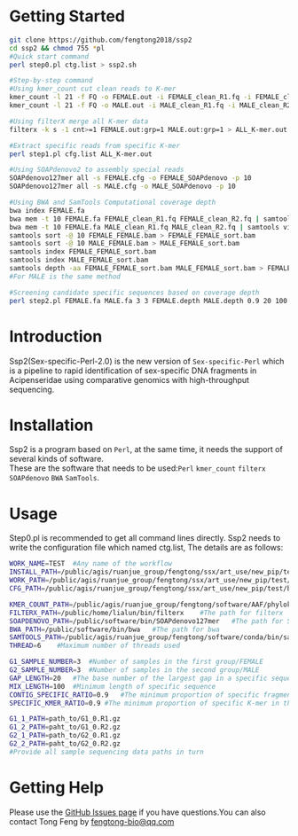 Getting Started
==========
```Bash
git clone https://github.com/fengtong2018/ssp2
cd ssp2 && chmod 755 *pl
#Quick start command
perl step0.pl ctg.list > ssp2.sh

#Step-by-step command
#Using kmer_count cut clean reads to K-mer
kmer_count -l 21 -f FQ -o FEMALE.out -i FEMALE_clean_R1.fq -i FEMALE_clean_R2.fq -G 10G
kmer_count -l 21 -f FQ -o MALE.out -i MALE_clean_R1.fq -i MALE_clean_R2.fq -G 10G

#Using filterX merge all K-mer data
filterx -k s -1 cnt>=1 FEMALE.out:grp=1 MALE.out:grp=1 > ALL_K-mer.out

#Extract specific reads from specific K-mer
perl step1.pl cfg.list ALL_K-mer.out

#Using SOAPdenovo2 to assembly special reads
SOAPdenovo127mer all -s FEMALE.cfg -o FEMALE_SOAPdenovo -p 10
SOAPdenovo127mer all -s MALE.cfg -o MALE_SOAPdenovo -p 10

#Using BWA and SamTools Computational coverage depth
bwa index FEMALE.fa
bwa mem -t 10 FEMALE.fa FEMALE_clean_R1.fq FEMALE_clean_R2.fq | samtools view -bS - > FEMALE_FEMALE.bam
bwa mem -t 10 FEMALE.fa MALE_clean_R1.fq MALE_clean_R2.fq | samtools view -bS - > MALE_FEMALE.bam
samtools sort -@ 10 FEMALE_FEMALE.bam > FEMALE_FEMALE_sort.bam
samtools sort -@ 10 MALE_FEMALE.bam > MALE_FEMALE_sort.bam
samtools index FEMALE_FEMALE_sort.bam
samtools index MALE_FEMALE_sort.bam
samtools depth -aa FEMALE_FEMALE_sort.bam MALE_FEMALE_sort.bam > FEMALE.depth
#For MALE is the same method

#Screening candidate specific sequences based on coverage depth
perl step2.pl FEMALE.fa MALE.fa 3 3 FEMALE.depth MALE.depth 0.9 20 100
```

Introduction
==========
Ssp2(Sex-specific-Perl-2.0) is the new version of `Sex-specific-Perl` which is a pipeline to rapid identification of sex-specific DNA fragments in Acipenseridae using comparative genomics with high-throughput sequencing. 

Installation
==========
Ssp2 is a program based on `Perl`, at the same time, it needs the support of several kinds of software.<br>
These are the software that needs to be used:`Perl` `kmer_count` `filterx` `SOAPdenovo` `BWA` `SamTools`.

Usage
==========
Step0.pl is recommended to get all command lines directly. Ssp2 needs to write the configuration file which named ctg.list, The details are as follows:<br>
```Bash
WORK_NAME=TEST	#Any name of the workflow
INSTALL_PATH=/public/agis/ruanjue_group/fengtong/ssx/art_use/new_pip/test/bin	#The installation path for ssp2
WORK_PATH=/public/agis/ruanjue_group/fengtong/ssx/art_use/new_pip/test/work	#The work path for ssp2
CFG_PATH=/public/agis/ruanjue_group/fengtong/ssx/art_use/new_pip/test/bin/cfg.list	#The path for file cfg.list

KMER_COUNT_PATH=/public/agis/ruanjue_group/fengtong/software/AAF/phylokmer/kmer_count	#The path for kmer_count
FILTERX_PATH=/public/home/lialun/bin/filterx	#The path for filterx
SOAPDENOVO_PATH=/public/software/bin/SOAPdenovo127mer	#The path for SOAPdenovo127mer
BWA_PATH=/public/software/bin/bwa	#The path for bwa
SAMTOOLS_PATH=/public/agis/ruanjue_group/fengtong/software/conda/bin/samtools	#The path for samtools
THREAD=6	#Maximum number of threads used

G1_SAMPLE_NUMBER=3	#Number of samples in the first group/FEMALE
G2_SAMPLE_NUMBER=3	#Number of samples in the second group/MALE
GAP_LENGTH=20	#The base number of the largest gap in a specific sequence
MIX_LENGTH=100	#Minimum length of specific sequence
CONTIG_SPECIFIC_RATIO=0.9	#The minimum proportion of specific fragments in the same group of samples
SPECIFIC_KMER_RATIO=0.9	#The minimum proportion of specific K-mer in the same group of samples

G1_1_PATH=path_to/G1_0.R1.gz
G1_2_PATH=paht_to/G1_0.R2.gz
G2_1_PATH=path_to/G2_0.R1.gz
G2_2_PATH=paht_to/G2_0.R2.gz
#Provide all sample sequencing data paths in turn 
```
Getting Help
==========
Please use the [GitHub Issues page](https://github.com/fengtong2018/ssp2/issues) if you have questions.You can also contact Tong Feng by fengtong-bio@qq.com
